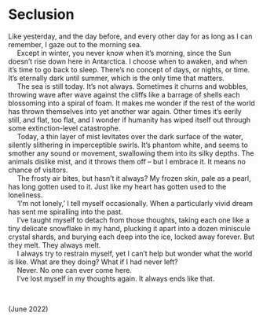 # Seclusion
<!-- #QUARK LIVE -->

Like yesterday, and the day before, and every other day for as long as I can remember, I gaze out to the morning sea.  
&emsp; Except in winter, you never know when it’s morning, since the Sun doesn’t rise down here in Antarctica. I choose when to awaken, and when it’s time to go back to sleep. There’s no concept of days, or nights, or time. It’s eternally dark until summer, which is the only time that matters.  
&emsp; The sea is still today. It’s not always. Sometimes it churns and wobbles, throwing wave after wave against the cliffs like a barrage of shells each blossoming into a spiral of foam. It makes me wonder if the rest of the world has thrown themselves into yet another war again. Other times it’s eerily still, and flat, too flat, and I wonder if humanity has wiped itself out through some extinction-level catastrophe.  
&emsp; Today, a thin layer of mist levitates over the dark surface of the water, silently slithering in imperceptible swirls. It’s phantom white, and seems to smother any sound or movement, swallowing them into its silky depths. The animals dislike mist, and it throws them off – but I embrace it. It means no chance of visitors.  
&emsp; The frosty air bites, but hasn’t it always? My frozen skin, pale as a pearl, has long gotten used to it. Just like my heart has gotten used to the loneliness.  
&emsp; ‘I’m not lonely,’ I tell myself occasionally. When a particularly vivid dream has sent me spiralling into the past.  
&emsp; I’ve taught myself to detach from those thoughts, taking each one like a tiny delicate snowflake in my hand, plucking it apart into a dozen miniscule crystal shards, and burying each deep into the ice, locked away forever. But they melt. They always melt.  
&emsp; I always try to restrain myself, yet I can’t help but wonder what the world is like. What are they doing? What if I had never left?  
&emsp; Never. No one can ever come here.  
&emsp; I’ve lost myself in my thoughts again. It always ends like that.   


<br>


(June 2022)

<!-- #QUARK META
EXPORT seclusion
STYLE #CREATIVE
-->
